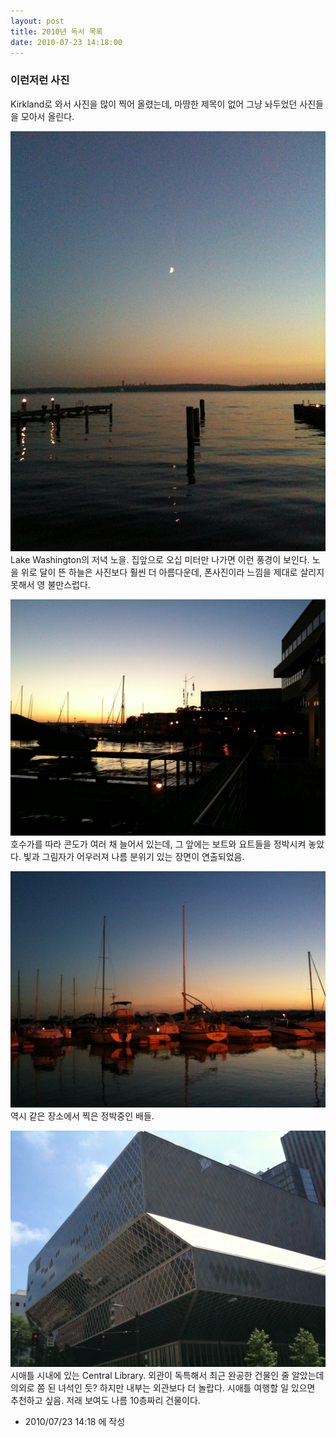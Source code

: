 ```yaml
---
layout: post
title: 2010년 독서 목록
date: 2010-07-23 14:18:00
---
```


### 이런저런 사진

Kirkland로 와서 사진을 많이 찍어 올렸는데, 마땅한 제목이 없어 그냥 놔두었던 사진들을 모아서 올린다.

![c0003499_4c4923d19161e.jpg](201007231418/c0003499_4c4923d19161e.jpg)Lake Washington의 저녁 노을. 집앞으로 오십 미터만 나가면 이런 풍경이 보인다. 노을 위로 달이 뜬 하늘은 사진보다 훨씬 더 아름다운데, 폰사진이라 느낌을 제대로 살리지 못해서 영 불만스럽다.


![c0003499_4c492459ee4d8.jpg](201007231418/c0003499_4c492459ee4d8.jpg)호수가를 따라 콘도가 여러 채 늘어서 있는데, 그 앞에는 보트와 요트들을 정박시켜 놓았다. 빛과 그림자가 어우러져 나름 분위기 있는 장면이 연출되었음.


![c0003499_4c4924dc7d91a.jpg](201007231418/c0003499_4c4924dc7d91a.jpg)역시 같은 장소에서 찍은 정박중인 배들.


![c0003499_4c492577acd15.jpg](201007231418/c0003499_4c492577acd15.jpg)시애틀 시내에 있는 Central Library. 외관이 독특해서 최근 완공한 건물인 줄 알았는데 의외로 쫌 된 녀석인 듯? 하지만 내부는 외관보다 더 놀랍다. 시애틀 여행할 일 있으면 추천하고 싶음. 저래 보여도 나름 10층짜리 건물이다.




- 2010/07/23 14:18 에 작성